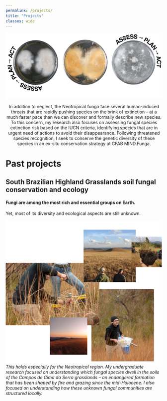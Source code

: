 ```yaml
---
permalink: /projects/
title: "Projects"
classes: wide
---
```


![](/assets/images/ex-situ.png)
<p style="text-align: center;">In addition to neglect, the Neotropical funga face several human-induced threats that are rapidly pushing species on the brink of extinction – at a much faster pace than we can discover and formally describe new species. To this concern, my research also focuses on assessing fungal species extinction risk based on the IUCN criteria, identifying species that are in urgent need of actions to avoid their disappearance. Following threatened species recognition, I seek to conserve the genetic diversity of these species in an ex-situ conservation strategy at CFAB MIND.Funga.</p>


# Past projects
## South Brazilian Highland Grasslands soil fungal conservation and ecology
#### Fungi are among the most rich and essential groups on Earth.
Yet, most of its diversity and ecological aspects are still unknown.

<img align="left" width="680" src="/assets/images/campo_site.png" />

###### This holds especially for the Neotropical region. My undergraduate research focused on understanding which fungal species dwell in the soils of the Campos de Cima da Serra grasslands – an endangered formation that has been shaped by fire and grazing since the mid-Holocene. I also focused on understanding how these unknown fungal communities are structured locally.
